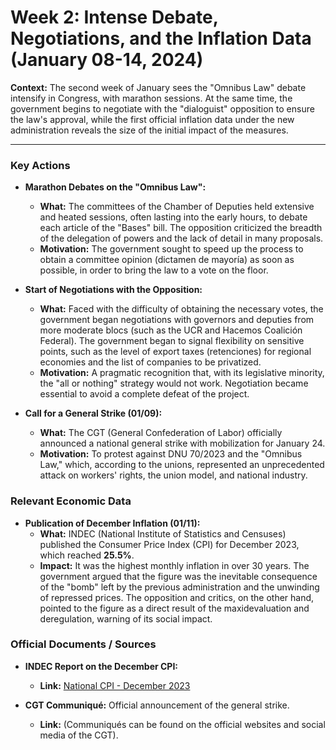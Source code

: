 # Week 2: Intense Debate, Negotiations, and the Inflation Data (January 08-14, 2024)

**Context:** The second week of January sees the "Omnibus Law" debate intensify in Congress, with marathon sessions. At the same time, the government begins to negotiate with the "dialoguist" opposition to ensure the law's approval, while the first official inflation data under the new administration reveals the size of the initial impact of the measures.

---

### Key Actions

*   **Marathon Debates on the "Omnibus Law":**
    *   **What:** The committees of the Chamber of Deputies held extensive and heated sessions, often lasting into the early hours, to debate each article of the "Bases" bill. The opposition criticized the breadth of the delegation of powers and the lack of detail in many proposals.
    *   **Motivation:** The government sought to speed up the process to obtain a committee opinion (dictamen de mayoría) as soon as possible, in order to bring the law to a vote on the floor.

*   **Start of Negotiations with the Opposition:**
    *   **What:** Faced with the difficulty of obtaining the necessary votes, the government began negotiations with governors and deputies from more moderate blocs (such as the UCR and Hacemos Coalición Federal). The government began to signal flexibility on sensitive points, such as the level of export taxes (retenciones) for regional economies and the list of companies to be privatized.
    *   **Motivation:** A pragmatic recognition that, with its legislative minority, the "all or nothing" strategy would not work. Negotiation became essential to avoid a complete defeat of the project.

*   **Call for a General Strike (01/09):**
    *   **What:** The CGT (General Confederation of Labor) officially announced a national general strike with mobilization for January 24.
    *   **Motivation:** To protest against DNU 70/2023 and the "Omnibus Law," which, according to the unions, represented an unprecedented attack on workers' rights, the union model, and national industry.

### Relevant Economic Data

*   **Publication of December Inflation (01/11):**
    *   **What:** INDEC (National Institute of Statistics and Censuses) published the Consumer Price Index (CPI) for December 2023, which reached **25.5%**.
    *   **Impact:** It was the highest monthly inflation in over 30 years. The government argued that the figure was the inevitable consequence of the "bomb" left by the previous administration and the unwinding of repressed prices. The opposition and critics, on the other hand, pointed to the figure as a direct result of the maxidevaluation and deregulation, warning of its social impact.

### Official Documents / Sources

*   **INDEC Report on the December CPI:**
    *   **Link:** [National CPI - December 2023](https://www.indec.gob.ar/uploads/informesdeprensa/ipc_01_2464262A3528.pdf)

*   **CGT Communiqué:** Official announcement of the general strike.
    *   **Link:** (Communiqués can be found on the official websites and social media of the CGT).
